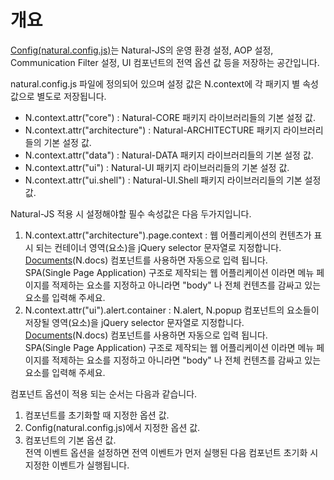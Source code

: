 개요
===

<a href="#cmVmcjAxMDIlMjRDb25maWckaHRtbCUyRm5hdHVyYWxqcyUyRnJlZnIlMkZyZWZyMDEwMi5odG1s">Config(natural.config.js)</a>는 Natural-JS의 운영 환경 설정, AOP 설정, Communication Filter 설정, UI 컴포넌트의 전역 옵션 값 등을 저장하는 공간입니다.

natural.config.js 파일에 정의되어 있으며 설정 값은 N.context에 각 패키지 별 속성 값으로 별도로 저장됩니다.
 * N.context.attr("core") : Natural-CORE 패키지 라이브러리들의 기본 설정 값.
 * N.context.attr("architecture") : Natural-ARCHITECTURE 패키지 라이브러리들의 기본 설정 값.
 * N.context.attr("data") : Natural-DATA 패키지 라이브러리들의 기본 설정 값.
 * N.context.attr("ui") : Natural-UI 패키지 라이브러리들의 기본 설정 값.
 * N.context.attr("ui.shell") : Natural-UI.Shell 패키지 라이브러리들의 기본 설정 값.

Natural-JS 적용 시 설정해야할 필수 속성값은 다음 두가지입니다.
 1. N.context.attr("architecture").page.context : 웹 어플리케이션의 컨텐츠가 표시 되는 컨테이너 영역(요소)을 jQuery selector 문자열로 지정합니다.
    <div class="alert" style="display: block;"><a href="#cmVmcjA1MDIlMjREb2N1bWVudHMkaHRtbCUyRm5hdHVyYWxqcyUyRnJlZnIlMkZyZWZyMDUwMi5odG1s">Documents</a>(N.docs) 컴포넌트를 사용하면 자동으로 입력 됩니다.</div>
    <div class="alert" style="display: block;">SPA(Single Page Application) 구조로 제작되는 웹 어플리케이션 이라면 메뉴 페이지를 적제하는 요소를 지정하고 아니라면 "body" 나 전체 컨텐츠를 감싸고 있는 요소를 입력해 주세요.</div>
 2. N.context.attr("ui").alert.container : N.alert, N.popup 컴포넌트의 요소들이 저장될 영역(요소)을 jQuery selector 문자열로 지정합니다.
    <div class="alert" style="display: block;"><a href="#cmVmcjA1MDIlMjREb2N1bWVudHMkaHRtbCUyRm5hdHVyYWxqcyUyRnJlZnIlMkZyZWZyMDUwMi5odG1s">Documents</a>(N.docs) 컴포넌트를 사용하면 자동으로 입력 됩니다.</div>
    <div class="alert" style="display: block;">SPA(Single Page Application) 구조로 제작되는 웹 어플리케이션 이라면 메뉴 페이지를 적제하는 요소를 지정하고 아니라면 "body" 나 전체 컨텐츠를 감싸고 있는 요소를 입력해 주세요.</div>

컴포넌트 옵션이 적용 되는 순서는 다음과 같습니다.

1. 컴포넌트를 초기화할 때 지정한 옵션 값.
2. Config(natural.config.js)에서 지정한 옵션 값.
3. 컴포넌트의 기본 옵션 값.
    <div class="alert" style="display: block;">전역 이벤트 옵션을 설정하면 전역 이벤트가 먼저 실행된 다음 컴포넌트 초기화 시 지정한 이벤트가 실행됩니다.</div>